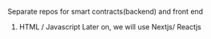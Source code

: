 Separate repos for smart contracts(backend) and front end

1. HTML / Javascript
   Later on, we will use Nextjs/ Reactjs
